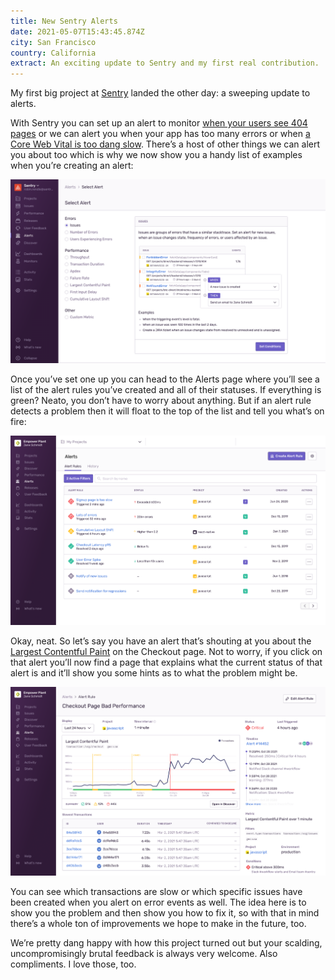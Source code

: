 ```yaml
---
title: New Sentry Alerts
date: 2021-05-07T15:43:45.874Z
city: San Francisco
country: California
extract: An exciting update to Sentry and my first real contribution.
---
```

My first big project at [Sentry](http://sentry.io/) landed the other day: a sweeping update to alerts.

With Sentry you can set up an alert to monitor [when your users see 404 pages](https://katydecorah.com/code/monitor-404s-with-sentry/) or we can alert you when your app has too many errors or when [a Core Web Vital is too dang slow](https://twitter.com/bentlegen/status/1390376607756468226?s=20). There’s a host of other things we can alert you about too which is why we now show you a handy list of examples when you’re creating an alert:

![The Sentry app showing all of the alerts you can now create](/uploads/cleanshot-2021-05-07-at-08.56.56.png)

Once you’ve set one up you can head to the Alerts page where you’ll see a list of the alert rules you’ve created and all of their statuses. If everything is green? Neato, you don’t have to worry about anything. But if an alert rule detects a problem then it will float to the top of the list and tell you what’s on fire:

![The Alerts page in Sentry where you can see the status of your alert rules](/uploads/alerts-homepage.png)

Okay, neat. So let’s say you have an alert that’s shouting at you about the [Largest Contentful Paint](https://web.dev/lcp/) on the Checkout page. Not to worry, if you click on that alert you’ll now find a page that explains what the current status of that alert is and it’ll show you some hints as to what the problem might be. 

![The alerts detail page](/uploads/alert-details-page.png)

You can see which transactions are slow or which specific issues have been created when you alert on error events as well. The idea here is to show you the problem and then show you how to fix it, so with that in mind there’s a whole ton of improvements we hope to make in the future, too. 

We’re pretty dang happy with how this project turned out but your scalding, uncompromisingly brutal feedback is always very welcome. Also compliments. I love those, too.

